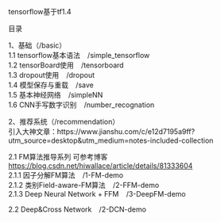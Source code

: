 tensorflow基于tf1.4

目录
<p>
1、基础（/basic）<br>
1.1 tensorflow基本语法 &ensp;	 /simple_tensorflow<br>
1.2 tensorBoard使用  &ensp;	/tensorboard<br>
1.3 dropout使用 &ensp;	/dropout<br>
1.4 模型保存与重载 &ensp;	/save<br>
1.5 基本神经网络 &ensp;	/simpleNN<br>
1.6 CNN手写数字识别 &ensp;	/number_recognation<br>
</p>
<p>
2、推荐系统（/recommendation）<br>
引入大神文章：https://www.jianshu.com/c/e12d7195a9ff?utm_source=desktop&utm_medium=notes-included-collection <br>

2.1 FM算法推导系列 可参考博客 https://blog.csdn.net/hiwallace/article/details/81333604 <br>
2.1.1 因子分解FM算法 &ensp;	 /1-FM-demo<br>
2.1.2 类别Field-aware-FM算法 &ensp;	 /2-FFM-demo<br>
2.1.3 Deep Neural Network + FFM &ensp;	 /3-DeepFM-demo<br>  

2.2  Deep&Cross Network &ensp;	 /2-DCN-demo<br> 
</p>